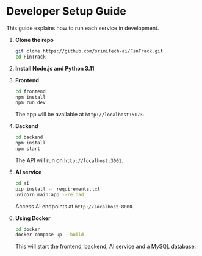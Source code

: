 # Developer Setup Guide

This guide explains how to run each service in development.

1. **Clone the repo**
   ```bash
   git clone https://github.com/srinitech-ai/FinTrack.git
   cd FinTrack
   ```
2. **Install Node.js and Python 3.11**

3. **Frontend**
   ```bash
   cd frontend
   npm install
   npm run dev
   ```
   The app will be available at `http://localhost:5173`.

4. **Backend**
   ```bash
   cd backend
   npm install
   npm start
   ```
   The API will run on `http://localhost:3001`.

5. **AI service**
   ```bash
   cd ai
   pip install -r requirements.txt
   uvicorn main:app --reload
   ```
   Access AI endpoints at `http://localhost:8000`.

6. **Using Docker**
   ```bash
   cd docker
   docker-compose up --build
   ```
   This will start the frontend, backend, AI service and a MySQL database.

